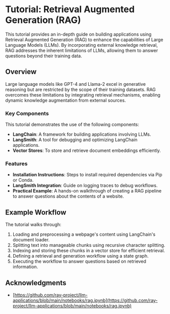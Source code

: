 # Tutorial: Retrieval Augmented Generation (RAG)

This tutorial provides an in-depth guide on building applications using Retrieval Augmented Generation (RAG) to enhance the capabilities of Large Language Models (LLMs). By incorporating external knowledge retrieval, RAG addresses the inherent limitations of LLMs, allowing them to answer questions beyond their training data.

## Overview

Large language models like GPT-4 and Llama-2 excel in generative reasoning but are restricted by the scope of their training datasets. RAG overcomes these limitations by integrating retrieval mechanisms, enabling dynamic knowledge augmentation from external sources.

### Key Components
This tutorial demonstrates the use of the following components:
- **LangChain**: A framework for building applications involving LLMs.
- **LangSmith**: A tool for debugging and optimizing LangChain applications.
- **Vector Stores**: To store and retrieve document embeddings efficiently.

### Features
- **Installation Instructions**: Steps to install required dependencies via Pip or Conda.
- **LangSmith Integration**: Guide on logging traces to debug workflows.
- **Practical Example**: A hands-on walkthrough of creating a RAG pipeline to answer questions about the contents of a website.

## Example Workflow

The tutorial walks through:
1. Loading and preprocessing a webpage's content using LangChain's document loader.
2. Splitting text into manageable chunks using recursive character splitting.
3. Indexing and storing these chunks in a vector store for efficient retrieval.
4. Defining a retrieval and generation workflow using a state graph.
5. Executing the workflow to answer questions based on retrieved information.

## Acknowledgments
- [https://github.com/ray-project/llm-applications/blob/main/notebooks/rag.ipynb](https://github.com/ray-project/llm-applications/blob/main/notebooks/rag.ipynb)